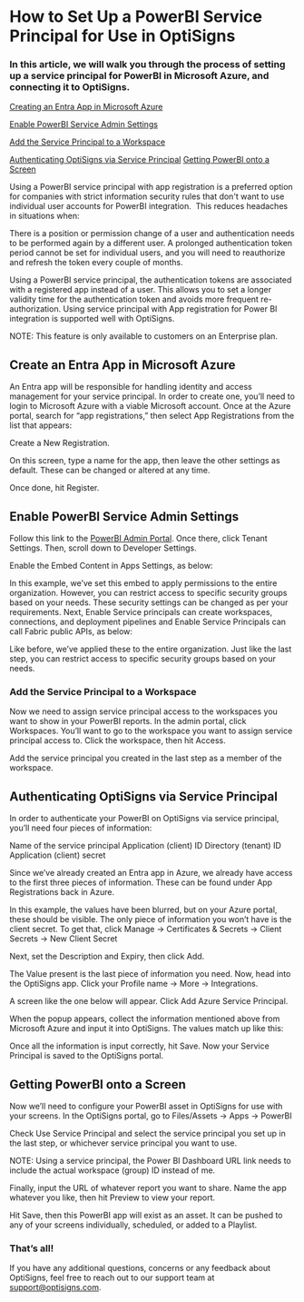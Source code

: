 # How to Set Up a PowerBI Service Principal for Use in OptiSigns

### In this article, we will walk you through the process of setting up a service principal for PowerBI in Microsoft Azure, and connecting it to OptiSigns.


[Creating an Entra App in Microsoft Azure](#Create)

[Enable PowerBI Service Admin Settings](#Enable)

[Add the Service Principal to a Workspace](#Add)


[Authenticating OptiSigns via Service Principal](#Auth)
[Getting PowerBI onto a Screen](#Get)

Using a PowerBI service principal with app registration is a preferred option for companies with strict information security rules that don't want to use individual user accounts for PowerBI integration. 
This reduces headaches in situations when:

There is a position or permission change of a user and authentication needs to be performed again by a different user.
A prolonged authentication token period cannot be set for individual users, and you will need to reauthorize and refresh the token every couple of months.

Using a PowerBI service principal, the authentication tokens are associated with a registered app instead of a user. This allows you to set a longer validity time for the authentication token and avoids more frequent re-authorization. Using service principal with App registration for Power BI integration is supported well with OptiSigns.


  



NOTE: This feature is only available to customers on an Enterprise plan.







## Create an Entra App in Microsoft Azure

An Entra app will be responsible for handling identity and access management for your service principal. In order to create one, you’ll need to login to Microsoft Azure with a viable Microsoft account.
Once at the Azure portal, search for “app registrations,” then select App Registrations from the list that appears:

Create a New Registration.

On this screen, type a name for the app, then leave the other settings as default. These can be changed or altered at any time.

Once done, hit Register.



## Enable PowerBI Service Admin Settings

Follow this link to the [PowerBI Admin Portal](https://app.powerbi.com/admin-portal/capacities?experience=power-bi).
Once there, click Tenant Settings. Then, scroll down to Developer Settings.

Enable the Embed Content in Apps Settings, as below:

In this example, we’ve set this embed to apply permissions to the entire organization. However, you can restrict access to specific security groups based on your needs. These security settings can be changed as per your requirements.
Next, Enable Service principals can create workspaces, connections, and deployment pipelines and Enable Service Principals can call Fabric public APIs, as below:

Like before, we’ve applied these to the entire organization. Just like the last step, you can restrict access to specific security groups based on your needs.


### Add the Service Principal to a Workspace

Now we need to assign service principal access to the workspaces you want to show in your PowerBI reports.
In the admin portal, click Workspaces. You’ll want to go to the workspace you want to assign service principal access to. Click the workspace, then hit Access.

Add the service principal you created in the last step as a member of the workspace.




## Authenticating OptiSigns via Service Principal

In order to authenticate your PowerBI on OptiSigns via service principal, you’ll need four pieces of information:

Name of the service principal
Application (client) ID
Directory (tenant) ID
Application (client) secret

Since we’ve already created an Entra app in Azure, we already have access to the first three pieces of information. These can be found under App Registrations back in Azure.

In this example, the values have been blurred, but on your Azure portal, these should be visible.
The only piece of information you won’t have is the client secret. To get that, click Manage → Certificates & Secrets → Client Secrets → New Client Secret

Next, set the Description and Expiry, then click Add.

The Value present is the last piece of information you need.
Now, head into the OptiSigns app. Click your Profile name → More → Integrations.

A screen like the one below will appear. Click Add Azure Service Principal.

When the popup appears, collect the information mentioned above from Microsoft Azure and input it into OptiSigns. The values match up like this:

Once all the information is input correctly, hit Save. Now your Service Principal is saved to the OptiSigns portal.



## Getting PowerBI onto a Screen

Now we’ll need to configure your PowerBI asset in OptiSigns for use with your screens.
In the OptiSigns portal, go to Files/Assets → Apps → PowerBI

Check Use Service Principal and select the service principal you set up in the last step, or whichever service principal you want to use. 

  



NOTE: Using a service principal, the Power BI Dashboard URL link needs to include the actual workspace (group) ID instead of me.




Finally, input the URL of whatever report you want to share. Name the app whatever you like, then hit Preview to view your report.

Hit Save, then this PowerBI app will exist as an asset. It can be pushed to any of your screens individually, scheduled, or added to a Playlist.

### That’s all!

If you have any additional questions, concerns or any feedback about OptiSigns, feel free to reach out to our support team at [support@optisigns.com](mailto:support@optisigns.com).